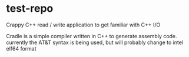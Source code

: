 # test-repo
Crappy C++ read / write application to get familiar with C++ I/O

Cradle  is a simple compiler written in C++ to generate assembly code. currently the AT&T syntax is being used, but will probably change to intel elf64 format

